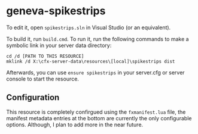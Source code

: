 # geneva-spikestrips

To edit it, open `spikestrips.sln` in Visual Studio (or an equivalent).

To build it, run `build.cmd`. To run it, run the following commands to make a symbolic link in your server data directory:

```dos
cd /d [PATH TO THIS RESOURCE]
mklink /d X:\cfx-server-data\resources\[local]\spikestrips dist
```

Afterwards, you can use `ensure spikestrips` in your server.cfg or server console to start the resource.

## Configuration

This resource is completely confirgued using the `fxmanifest.lua` file, the manifest metadata entries at the bottom are currently the only configurable options. Although, I plan to add more in the near future.